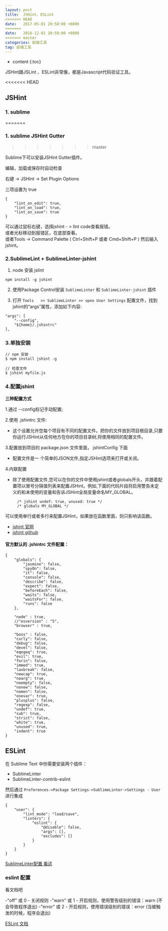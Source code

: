 ```yaml
---
layout: post
title:  JSHint、ESLint
<<<<<<< HEAD
date:   2017-05-01 20:58:00 +0800
=======
date:   2016-12-01 20:58:00 +0800
>>>>>>> master
categories: 前端工具
tag: 前端工具
---
```


* content
{:toc}

JSHint跟JSLint 、ESLint非常像，都是Javascript代码验证工具。  

<<<<<<< HEAD
## JSHint

### 1. sublime
=======
### 1. sublime JSHint Gutter
>>>>>>> master

Sublime下可以安装JSHint Gutter插件。  

编辑，加载或保存时自动检查

右键 -> JSHint -> Set Plugin Options

三项设置为 true

	{
		"lint_on_edit": true,
		"lint_on_load": true,
		"lint_on_save": true
	}

可以通过鼠标右键，选择jshint - > lint code查看报错。  
或者光标移动到报错区，在底部查看。  
或者Tools -> Command Palette ( Ctrl+Shift+P 或者 Cmd+Shift+P ) 然后输入 jshint。

### 2.SublimeLint + SublimeLinter-jshint

1) node 安装 jslint

```
npm install -g jshint
```

2) 使用Package Control安装 `SublimeLinter` 和 `SublimeLinter-jshint` 插件

3) 打开 `Tools   >> SublimeLinter >> open User Settings` 配置文件，找到jshint的“args”属性，添加如下内容:

```
"args": [
    "--config",
    "${home}/.jshintrc"
],
```

### 3.单独安装

	// npm 安装
    $ npm install jshint -g 
    
    // 检查文件
	$ jshint myfile.js  
    
### 4.配置jshint

**三种配置方式**

1.通过 --config标记手动配置;

2.使用 .jshintrc 文件:
- 这个设置允许您每个项目有不同的配置文件。把你的文件放到项目根目录,只要你运行JSHint从任何地方在你的项目目录树,将使用相同的配置文件。

3.配置放到项目的 package.json 文件里面， jshintConfig 下面
- 配置文件是一 个简单的JSON文件,指定JSHint选项来打开或关闭。
   
4.内联配置
- 除了使用配置文件,您可以在你的文件中使用jshint或者globals开头，并跟着配置项以冒号分隔值列表来配置JSHint。例如,下面的代码片段将启用警告未定义的和未使用的变量和告诉JSHint全局变量命名MY_GLOBAL。

  		/* jshint undef: true, unused: true */
  		/* globals MY_GLOBAL */
        
可以使用单行或者多行来配置JSHint，如果放在函数里面，则只影响该函数。

- [jshint 官网](http://jshint.com/install/)
- [jshint github](https://github.com/jshint/jshint)

#### 官方默认的 .jshintrc 文件配置：

``` stylus
{
    "globals": {
        "jasmine": false,
        "spyOn": false,
        "it": false,
        "console": false,
        "describe": false,
        "expect": false,
        "beforeEach": false,
        "waits": false,
        "waitsFor": false,
        "runs": false
    },

    "node" : true,
    //"esversion" : "5",
    "browser" : true,

    "boss" : false,
    "curly": false,
    "debug": false,
    "devel": false,
    "eqeqeq": true,
    "evil": true,
    "forin": false,
    "immed": true,
    "laxbreak": false,
    "newcap": true,
    "noarg": true,
    "noempty": false,
    "nonew": false,
    "nomen": false,
    "onevar": true,
    "plusplus": false,
    "regexp": false,
    "undef": true,
    "sub": true,
    "strict": false,
    "white": true,
    "unused": true,
    "indent": true
}
```

## ESLint

在 Sublime Text 中你需要安装两个插件：

- SublimeLinter
- SublimeLinter-contrib-eslint

然后通过 `Preferences->Package Settings->SublimeLinter->Settings - User` 进行集成

```
{
    "user": {
        "lint_mode": "load/save",
        "linters": {
            "eslint": {
                "@disable": false,
                "args": [],
                "excludes": []
            }
        }
    }
}
```

[SublimeLinter配置 看这](https://sublimelinter.readthedocs.io/en/latest/lint_modes.html)

### eslint 配置

看文档吧

-"off" 或 0 - 关闭规则
-"warn" 或 1 - 开启规则，使用警告级别的错误：warn (不会导致程序退出)
-"error" 或 2 - 开启规则，使用错误级别的错误：error (当被触发的时候，程序会退出)

[ESLint 文档](http://eslint.cn/docs/user-guide/configuring)